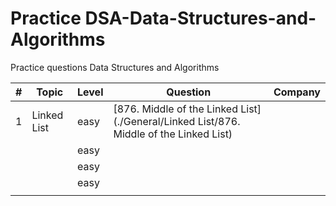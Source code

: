 # Practice DSA-Data-Structures-and-Algorithms
Practice questions Data Structures and Algorithms


| # | Topic | Level | Question | Company |
|---|-------|-------|----------|---------|
| 1  | Linked List | easy | [876. Middle of the Linked List](./General/Linked List/876. Middle of the Linked List)|         |
|    |       | easy       |          |         |
|    |       | easy       |          |         |
|    |       | easy       |          |         |
|    |       |       |          |         |